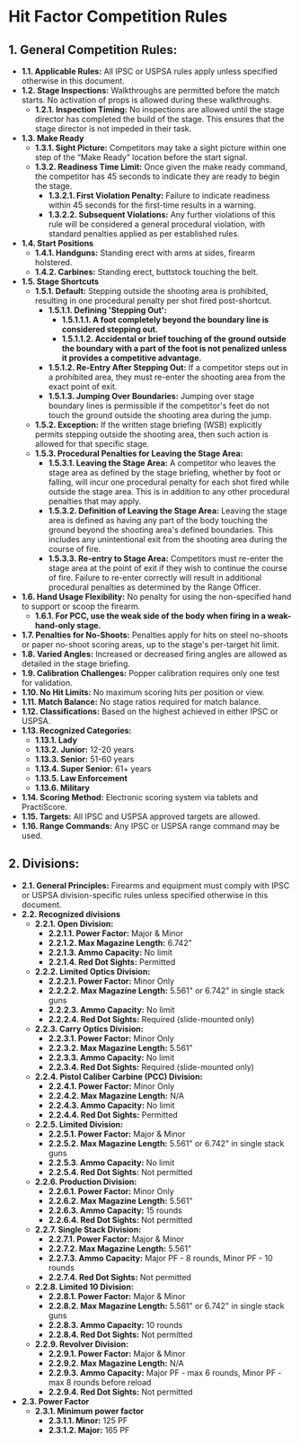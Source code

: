 # Hit Factor Competition Rules

## 1. General Competition Rules:
- **1.1. Applicable Rules:** All IPSC or USPSA rules apply unless specified otherwise in this document.
- **1.2. Stage Inspections:** Walkthroughs are permitted before the match starts. No activation of props is allowed during these walkthroughs.
  - **1.2.1. Inspection Timing:** No inspections are allowed until the stage director has completed the build of the stage. This ensures that the stage director is not impeded in their task.
- **1.3. Make Ready**
  - **1.3.1. Sight Picture:** Competitors may take a sight picture within one step of the “Make Ready” location before the start signal.
  - **1.3.2. Readiness Time Limit:** Once given the make ready command, the competitor has 45 seconds to indicate they are ready to begin the stage.
    - **1.3.2.1. First Violation Penalty:** Failure to indicate readiness within 45 seconds for the first-time results in a warning.
    - **1.3.2.2. Subsequent Violations:** Any further violations of this rule will be considered a general procedural violation, with standard penalties applied as per established rules.
- **1.4. Start Positions**
  - **1.4.1. Handguns:** Standing erect with arms at sides, firearm holstered.
  - **1.4.2. Carbines:** Standing erect, buttstock touching the belt.
- **1.5. Stage Shortcuts**
  - **1.5.1. Default:** Stepping outside the shooting area is prohibited, resulting in one procedural penalty per shot fired post-shortcut.
    - **1.5.1.1. Defining 'Stepping Out':**
      - **1.5.1.1.1. A foot completely beyond the boundary line is considered stepping out.**
      - **1.5.1.1.2. Accidental or brief touching of the ground outside the boundary with a part of the foot is not penalized unless it provides a competitive advantage.**
    - **1.5.1.2. Re-Entry After Stepping Out:** If a competitor steps out in a prohibited area, they must re-enter the shooting area from the exact point of exit.
    - **1.5.1.3. Jumping Over Boundaries:** Jumping over stage boundary lines is permissible if the competitor's feet do not touch the ground outside the shooting area during the jump.
  - **1.5.2. Exception:** If the written stage briefing (WSB) explicitly permits stepping outside the shooting area, then such action is allowed for that specific stage.
  - **1.5.3. Procedural Penalties for Leaving the Stage Area:**
    - **1.5.3.1. Leaving the Stage Area:** A competitor who leaves the stage area as defined by the stage briefing, whether by foot or falling, will incur one procedural penalty for each shot fired while outside the stage area. This is in addition to any other procedural penalties that may apply.
    - **1.5.3.2. Definition of Leaving the Stage Area:** Leaving the stage area is defined as having any part of the body touching the ground beyond the shooting area's defined boundaries. This includes any unintentional exit from the shooting area during the course of fire.
    - **1.5.3.3. Re-entry to Stage Area:** Competitors must re-enter the stage area at the point of exit if they wish to continue the course of fire. Failure to re-enter correctly will result in additional procedural penalties as determined by the Range Officer.
- **1.6. Hand Usage Flexibility:** No penalty for using the non-specified hand to support or scoop the firearm.
  - **1.6.1. For PCC, use the weak side of the body when firing in a weak-hand-only stage.**
- **1.7. Penalties for No-Shoots:** Penalties apply for hits on steel no-shoots or paper no-shoot scoring areas, up to the stage's per-target hit limit.
- **1.8. Varied Angles:** Increased or decreased firing angles are allowed as detailed in the stage briefing.
- **1.9. Calibration Challenges:** Popper calibration requires only one test for validation.
- **1.10. No Hit Limits:** No maximum scoring hits per position or view.
- **1.11. Match Balance:** No stage ratios required for match balance.
- **1.12. Classifications:** Based on the highest achieved in either IPSC or USPSA.
- **1.13. Recognized Categories:**
  - **1.13.1. Lady**
  - **1.13.2. Junior:** 12-20 years
  - **1.13.3. Senior:** 51-60 years
  - **1.13.4. Super Senior:** 61+ years
  - **1.13.5. Law Enforcement**
  - **1.13.6. Military**
- **1.14. Scoring Method:** Electronic scoring system via tablets and PractiScore.
- **1.15. Targets:** All IPSC and USPSA approved targets are allowed.
- **1.16. Range Commands:** Any IPSC or USPSA range command may be used.

## 2. Divisions:
- **2.1. General Principles:** Firearms and equipment must comply with IPSC or USPSA division-specific rules unless specified otherwise in this document.
- **2.2. Recognized divisions**
  - **2.2.1. Open Division:** 
    - **2.2.1.1. Power Factor:** Major & Minor
    - **2.2.1.2. Max Magazine Length:** 6.742"
    - **2.2.1.3. Ammo Capacity:** No limit
    - **2.2.1.4. Red Dot Sights:** Permitted
  - **2.2.2. Limited Optics Division:**
    - **2.2.2.1. Power Factor:** Minor Only
    - **2.2.2.2. Max Magazine Length:** 5.561" or 6.742" in single stack guns
    - **2.2.2.3. Ammo Capacity:** No limit
    - **2.2.2.4. Red Dot Sights:** Required (slide-mounted only)
  - **2.2.3. Carry Optics Division:**
    - **2.2.3.1. Power Factor:** Minor Only
    - **2.2.3.2. Max Magazine Length:** 5.561"
    - **2.2.3.3. Ammo Capacity:** No limit
    - **2.2.3.4. Red Dot Sights:** Required (slide-mounted only)
  - **2.2.4. Pistol Caliber Carbine (PCC) Division:**
    - **2.2.4.1. Power Factor:** Minor Only
    - **2.2.4.2. Max Magazine Length:** N/A
    - **2.2.4.3. Ammo Capacity:** No limit
    - **2.2.4.4. Red Dot Sights:** Permitted
  - **2.2.5. Limited Division:**
    - **2.2.5.1. Power Factor:** Major & Minor
    - **2.2.5.2. Max Magazine Length:** 5.561" or 6.742" in single stack guns
    - **2.2.5.3. Ammo Capacity:** No limit
    - **2.2.5.4. Red Dot Sights:** Not permitted
  - **2.2.6. Production Division:**
    - **2.2.6.1. Power Factor:** Minor Only
    - **2.2.6.2. Max Magazine Length:** 5.561"
    - **2.2.6.3. Ammo Capacity:** 15 rounds
    - **2.2.6.4. Red Dot Sights:** Not permitted
  - **2.2.7. Single Stack Division:**
    - **2.2.7.1. Power Factor:** Major & Minor
    - **2.2.7.2. Max Magazine Length:** 5.561"
    - **2.2.7.3. Ammo Capacity:** Major PF - 8 rounds, Minor PF - 10 rounds
    - **2.2.7.4. Red Dot Sights:** Not permitted
  - **2.2.8. Limited 10 Division:**
    - **2.2.8.1. Power Factor:** Major & Minor
    - **2.2.8.2. Max Magazine Length:** 5.561" or 6.742" in single stack guns
    - **2.2.8.3. Ammo Capacity:** 10 rounds
    - **2.2.8.4. Red Dot Sights:** Not permitted
  - **2.2.9. Revolver Division:**
    - **2.2.9.1. Power Factor:** Major & Minor
    - **2.2.9.2. Max Magazine Length:** N/A
    - **2.2.9.3. Ammo Capacity:** Major PF - max 6 rounds, Minor PF - max 8 rounds before reload
    - **2.2.9.4. Red Dot Sights:** Not permitted
- **2.3. Power Factor**
  - **2.3.1. Minimum power factor**
    - **2.3.1.1. Minor:** 125 PF
    - **2.3.1.2. Major:** 165 PF